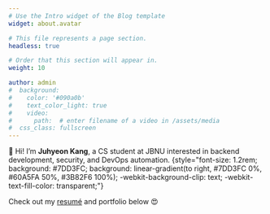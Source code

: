 ```yaml
---
# Use the Intro widget of the Blog template
widget: about.avatar

# This file represents a page section.
headless: true

# Order that this section will appear in.
weight: 10

author: admin
#  background:
#    color: '#090a0b'
#    text_color_light: true
#    video:
#      path:  # enter filename of a video in /assets/media
#  css_class: fullscreen
---
```


👋 Hi! I’m **Juhyeon Kang**, a CS student at JBNU interested in backend development, security, and DevOps automation.
{style="font-size: 1.2rem; background: #7DD3FC; background: linear-gradient(to right, #7DD3FC 0%, #60A5FA 50%, #3B82F6 100%); -webkit-background-clip: text; -webkit-text-fill-color: transparent;"}

Check out my [resumé](/about/) and portfolio below 😍

